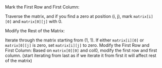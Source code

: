 Mark the First Row and First Column:

Traverse the matrix, and if you find a zero at position (i, j), mark `matrix[i][0]` and `matrix[0][j]` with 0.

Modify the Rest of the Matrix:

Iterate through the matrix starting from (1, 1).
If either `matrix[i][0]` or `matrix[0][j]` is zero, set `matrix[i][j]` to zero.
Modify the First Row and First Column:
Based on `matrix[0][0]` and col0, modify the first row and first column. (start iterating from last as if we iterate it from first it will affect rest of the matrix)
